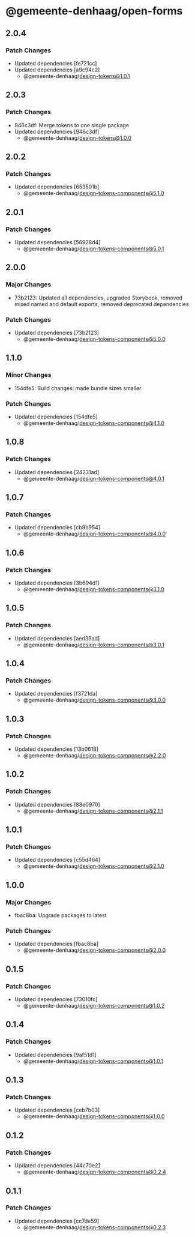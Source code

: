 # @gemeente-denhaag/open-forms

## 2.0.4

### Patch Changes

- Updated dependencies [fe721cc]
- Updated dependencies [a9c94c2]
  - @gemeente-denhaag/design-tokens@1.0.1

## 2.0.3

### Patch Changes

- 946c3df: Merge tokens to one single package
- Updated dependencies [946c3df]
  - @gemeente-denhaag/design-tokens@1.0.0

## 2.0.2

### Patch Changes

- Updated dependencies [653501b]
  - @gemeente-denhaag/design-tokens-components@5.1.0

## 2.0.1

### Patch Changes

- Updated dependencies [56928d4]
  - @gemeente-denhaag/design-tokens-components@5.0.1

## 2.0.0

### Major Changes

- 73b2123: Updated all dependencies, upgraded Storybook, removed mixed named and default exports, removed deprecated dependencies

### Patch Changes

- Updated dependencies [73b2123]
  - @gemeente-denhaag/design-tokens-components@5.0.0

## 1.1.0

### Minor Changes

- 154dfe5: Build changes: made bundle sizes smaller

### Patch Changes

- Updated dependencies [154dfe5]
  - @gemeente-denhaag/design-tokens-components@4.1.0

## 1.0.8

### Patch Changes

- Updated dependencies [24231ad]
  - @gemeente-denhaag/design-tokens-components@4.0.1

## 1.0.7

### Patch Changes

- Updated dependencies [cb9b954]
  - @gemeente-denhaag/design-tokens-components@4.0.0

## 1.0.6

### Patch Changes

- Updated dependencies [3b694d1]
  - @gemeente-denhaag/design-tokens-components@3.1.0

## 1.0.5

### Patch Changes

- Updated dependencies [aed39ad]
  - @gemeente-denhaag/design-tokens-components@3.0.1

## 1.0.4

### Patch Changes

- Updated dependencies [f3721da]
  - @gemeente-denhaag/design-tokens-components@3.0.0

## 1.0.3

### Patch Changes

- Updated dependencies [13b0618]
  - @gemeente-denhaag/design-tokens-components@2.2.0

## 1.0.2

### Patch Changes

- Updated dependencies [88e0970]
  - @gemeente-denhaag/design-tokens-components@2.1.1

## 1.0.1

### Patch Changes

- Updated dependencies [c55d464]
  - @gemeente-denhaag/design-tokens-components@2.1.0

## 1.0.0

### Major Changes

- fbac8ba: Upgrade packages to latest

### Patch Changes

- Updated dependencies [fbac8ba]
  - @gemeente-denhaag/design-tokens-components@2.0.0

## 0.1.5

### Patch Changes

- Updated dependencies [73010fc]
  - @gemeente-denhaag/design-tokens-components@1.0.2

## 0.1.4

### Patch Changes

- Updated dependencies [9af51d1]
  - @gemeente-denhaag/design-tokens-components@1.0.1

## 0.1.3

### Patch Changes

- Updated dependencies [ceb7b03]
  - @gemeente-denhaag/design-tokens-components@1.0.0

## 0.1.2

### Patch Changes

- Updated dependencies [44c70e2]
  - @gemeente-denhaag/design-tokens-components@0.2.4

## 0.1.1

### Patch Changes

- Updated dependencies [cc7de59]
  - @gemeente-denhaag/design-tokens-components@0.2.3
